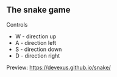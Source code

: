 The snake game
------------------------------

Controls
* W - direction up
* A - direction left
* S - direction down
* D - direction right

Preview: https://devexus.github.io/snake/
